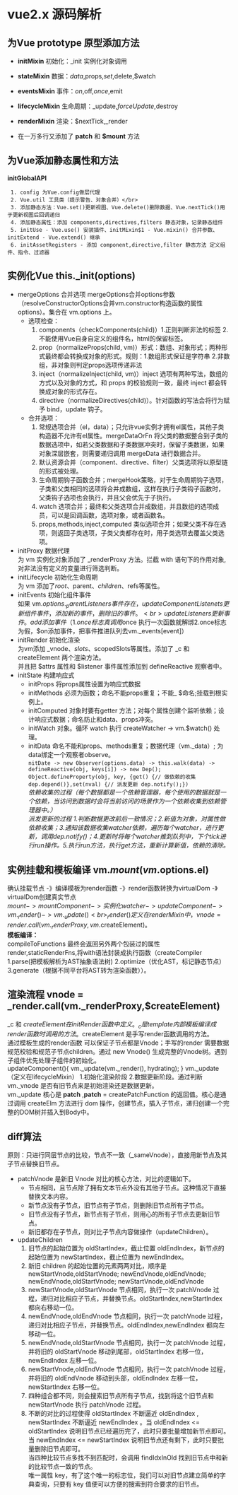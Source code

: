 # vue2.x 源码解析

## 为Vue prototype 原型添加方法

  + **initMixin** 初始化：_init 实例化对象调用
  - **stateMixin** 数据：$data,$props,$set,$delete,$watch
  * **eventsMixin** 事件：$on,$off,$once,$emit
  + **lifecycleMixin** 生命周期：_update,$forceUpdate,$destroy
  - **renderMixin** 渲染：$nextTick,_render
  * 在一万多行又添加了 **__patch__** 和 **$mount** 方法
	
## 为Vue添加静态属性和方法
  **initGlobalAPI**
  
     1. config 为Vue.config做层代理
     2. Vue.util 工具类（提示警告、对象合并）</br>
     3. 添加静态方法：Vue.set()更新视图、Vue.delete()删除数据、Vue.nextTick()用于更新视图后回调递归
     4. 添加静态属性：添加 components,directives,filters 静态对象，记录静态组件
     5. initUse - Vue.use() 安装插件、initMixin$1 - Vue.mixin() 合并参数、initExtend - Vue.extend() 继承
     6. initAssetRegisters - 添加 component,directive,filter 静态方法 定义组件、指令、过滤器
     
## 实例化Vue this._init(options)
  + mergeOptions 合并选项
    mergeOptions合并options参数（resolveConstructorOptions合并vm.constructor构造函数的属性options）。集合在 vm.options 上。
    - 选项检查：   
      1. components（checkComponents(child)）1.正则判断非法的标签 2.不能使用Vue自身自定义的组件名，html的保留标签。
      2. prop（normalizeProps(child, vm)）形式：数组、对象形式；两种形式最终都会转换成对象的形式。规则：1.数组形式保证是字符串 2.非数组，非对象则判定props选项传递非法
      3. inject（normalizeInject(child, vm)）inject 选项有两种写法，数组的方式以及对象的方式，和 props 的校验规则一致，最终 inject 都会转换成对象的形式存在。
      4. directive（normalizeDirectives(child)）。针对函数的写法会将行为赋予 bind，update  钩子。
    - 合并选项：   
      1. 常规选项合并（el，data）；只允许vue实例才拥有el属性，其他子类构造器不允许有el属性。mergeDataOrFn 将父类的数据整合到子类的数据选项中，如若父类数据和子类数据冲突时，保留子类数据，如果对象深层嵌套，则需要递归调用 mergeData 进行数据合并。
      2. 默认资源合并（component、directive、filter）父类选项将以原型链的形式被处理。
      3. 生命周期钩子函数合并；mergeHook策略，对于生命周期钩子选项，子类和父类相同的选项将合并成数组，这样在执行子类钩子函数时，父类钩子选项也会执行，并且父会优先于子执行。
      4. watch 选项合并；最终和父类选项合并成数组，并且数组的选项成员，可以是回调函数，选项对象，或者函数名。
      5. props,methods,inject,computed 类似选项合并；如果父类不存在选项，则返回子类选项，子类父类都存在时，用子类选项去覆盖父类选项。
  + initProxy 数据代理 <br>
 	为 vm 实例化对象添加了 _renderProxy 方法。拦截 with 语句下的作用对象,对非法没有定义的变量进行筛选判断。
  + initLifecycle 初始化生命周期 <br>
  	为 vm 添加了$root、$parent、$children、$refs等属性。
  + initEvents 初始化组件事件 <br>
  	如果 vm.$options._parentListeners 事件存在，updateComponentListenets更新组件事件，添加新的事件，删除旧的事件。 <br>
	updateListeners更新事件。add添加事件（1.once标志真调用$once 执行一次函数就解绑2.once标志为假，$on添加事件，把事件推进队列去vm._events[event]）
  + initRender 初始化渲染 <br>
  	为vm添加 _vnode、$slots、$scopedSlots等属性。添加了 _c 和 createElement 两个渲染方法。 <br>
	并且把 $attrs 属性和 $listener 事件属性添加到 defineReactive 观察者中。
  + initState 构建响应式 <br>
	* initProps 将props属性设置为响应式数据
	* initMethods 必须为函数；命名不能props重复；不能_ $命名;挂载到根实例上。
	* initComputed 对象时要有getter 方法；对每个属性创建个监听依赖；设计响应式数据；命名防止和data、props冲突。
	* initWatch 对象。循环 watch 执行 createWatcher -> vm.$watch() 处理。
	* initData 命名不能和props、methods重复；数据代理（vm._data）; 为data绑定一个观察者observe。 <br>
	`nitDate -> new Observer(options.data) -> this.walk(data) -> defineReactive(obj, keys[i]) -> new Dep(); Object.defineProperty(obj, key, {get() {// 做依赖的收集 dep.depend()},set(nval) {// 派发更新 dep.notify();})` <br>
	*依赖收集的过程（每个数据都是一个依赖管理器，每个使用的数据就是一个依赖，当访问到数据时会将当前访问的场景作为一个依赖收集到依赖管理器中。）* <br>
	*派发更新的过程 1.判断数据更改前后一致情况；2.新值为对象，对属性做依赖收集；3.通知该数据收集watcher依赖，遍历每个watcher，进行更新，调用dep.notify()；4.更新时将每个watcher推到队列中，下个tick进行run操作。5.执行run方法，执行get方法，重新计算新值，依赖的清除。* <br>
## 实例挂载和模板编译 vm.$mount(vm.$options.el) <br>
  确认挂载节点 -》编译模板为render函数 -》render函数转换为virtualDom -》virtualDom创建真实节点 <br>
  $mount -> mountComponent -> 实例化watcher -> updateComponent -> vm._render() -> vm._update() <br>
  _render() 定义在renderMixin中，vnode = render.call(vm._renderProxy, vm.$createElement)。 <br>
**模板编译：** <br>
  compileToFunctions 最终会返回另外两个包装过的属性 render,staticRenderFns,将with语法封装成执行函数（createCompiler 1.parse(把模板解析为AST抽象语法树) 2.optimize（优化AST，标记静态节点） 3.generate（根据不同平台将AST转为渲染函数））。
## 渲染流程 vnode = _render.call(vm._renderProxy,$createElement) <br>
  _c 和 $createElement 在initRender 函数中定义。_c 是 template 内部模板编译成 render 函数时调用的方法。$createElement 是手写render函数调用的方法。<br>
  通过模板生成的render函数 可以保证子节点都是Vnode；手写的render 需要数据规范校验和规范子节点children。通过 new Vnode() 生成完整的Vnode树。遇到子组件优先处理子组件的初始化。  <br>
  updateComponent(){ vm._update(vm._render(), hydrating); } vm._update（定义在lifecycleMixin） 1.初始化渲染阶段 2.数据更新阶段。通过判断 vm._vnode 是否有旧节点来是初始渲染还是数据更新。  <br>
  vm._update 核心是 __patch__ ,__patch__ = createPatchFunction 的返回值。核心是通过调用 createElm 方法进行 dom 操作，创建节点，插入子节点，递归创建一个完整的DOM树并插入到Body中。
  

## diff算法 <br>
  原则：只进行同层节点的比较，节点不一致（_sameVnode），直接用新节点及其子节点替换旧节点。 <br>
  * patchVnode 是新旧 Vnode 对比的核心方法，对比的逻辑如下。
    - 节点相同，且节点除了拥有文本节点外没有其他子节点。这种情况下直接替换文本内容。
    + 新节点没有子节点，旧节点有子节点，则删除旧节点所有子节点。
    * 旧节点没有子节点，新节点有子节点，则用心的所有子节点去更新旧节点。
    * 新旧都存在子节点，则对比子节点内容做操作（updateChildren）。
  * updateChildren
    1. 旧节点的起始位置为 oldStartIndex，截止位置 oldEndIndex，新节点的起始位置为 newStartIndex，截止位置为 newEndIndex。
    2. 新旧 children 的起始位置的元素两两对比，顺序是 newStartVnode,oldStartVnode; newEndVnode,oldEndVnode; newEndVnode,oldStartVnode; newStartVnode,oldEndVnode
    3. newStartVnode,oldStartVnode 节点相同，执行一次 patchVnode 过程，递归对比相应子节点，并替换节点。oldStartIndex,newStartIndex 都向右移动一位。
    4. newEndVnode,oldEndVnode 节点相同，执行一次 patchVnode 过程，递归对比相应子节点，并替换节点。oldEndIndex,newEndIndex 都向左移动一位。
    5. newEndVnode,oldStartVnode 节点相同，执行一次 patchVnode 过程，并将旧的 oldStartVnode 移动到尾部，oldStartIndex 右移一位，newEndIndex 左移一位。
    6. newStartVnode,oldEndVnode 节点相同，执行一次 patchVnode 过程，并将旧的 oldEndVnode 移动到头部，oldEndIndex 左移一位，newStartIndex 右移一位。
    7. 四种组合都不同，则会搜索旧节点所有子节点，找到将这个旧节点和 newStartVnode 执行 patchVnode 过程。
    8. 不断的对比的过程使得 oldStartIndex 不断逼近 oldEndIndex , newStartIndex 不断逼近 newEndIndex 。当 oldEndIndex <= oldStartIndex 说明旧节点已经遍历完了，此时只要批量增加新节点即可。当 newEndIndex <= newStartIndex 说明旧节点还有剩下，此时只要批量删除旧节点即可。 <br>
当四种比较节点多找不到匹配时，会调用 findIdxInOld 找到旧节点中和新的比较节点一致的节点。  <br>
唯一属性 key，有了这个唯一的标志位，我们可以对旧节点建立简单的字典查询，只要有 key 值便可以方便的搜索到符合要求的旧节点。

